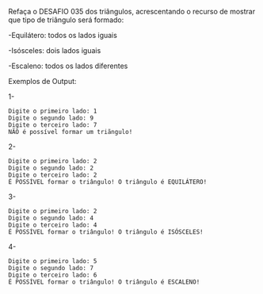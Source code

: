 Refaça o DESAFIO 035 dos triângulos, acrescentando o recurso de mostrar que tipo de triângulo será formado:

-Equilátero: todos os lados iguais

-Isósceles: dois lados iguais

-Escaleno: todos os lados diferentes

Exemplos de Output:

1-
~~~
Digite o primeiro lado: 1
Digite o segundo lado: 9
Digite o terceiro lado: 7
NÃO é possível formar um triãngulo!
~~~
2-
~~~
Digite o primeiro lado: 2
Digite o segundo lado: 2
Digite o terceiro lado: 2
É POSSÍVEL formar o triângulo! O triângulo é EQUILÁTERO!
~~~
3-
~~~
Digite o primeiro lado: 2
Digite o segundo lado: 4
Digite o terceiro lado: 4
É POSSÍVEL formar o triângulo! O triângulo é ISÓSCELES!
~~~
4-
~~~
Digite o primeiro lado: 5
Digite o segundo lado: 7
Digite o terceiro lado: 6
É POSSÍVEL formar o triângulo! O triângulo é ESCALENO!
~~~